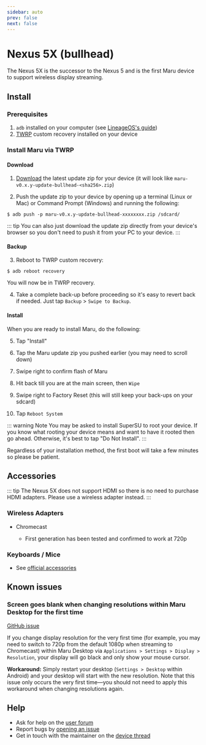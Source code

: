 ```yaml
---
sidebar: auto
prev: false
next: false
---
```


# Nexus 5X (bullhead)

The Nexus 5X is the successor to the Nexus 5 and is the first Maru device to support wireless display streaming.

## Install

### Prerequisites

1. `adb` installed on your computer (see [LineageOS's guide](https://wiki.lineageos.org/adb_fastboot_guide.html))
2. [TWRP](../user/twrp.md) custom recovery installed on your device

### Install Maru via TWRP

#### Download

1. [Download](https://maruos.com/downloads/) the latest update zip for your device (it will look like `maru-v0.x.y-update-bullhead-<sha256>.zip`)

2. Push the update zip to your device by opening up a terminal (Linux or Mac) or Command Prompt (Windows) and running the following:

```
$ adb push -p maru-v0.x.y-update-bullhead-xxxxxxxx.zip /sdcard/
```

::: tip
You can also just download the update zip directly from your device's browser so
you don't need to push it from your PC to your device.
:::

#### Backup

3. Reboot to TWRP custom recovery:

```
$ adb reboot recovery
```

You will now be in TWRP recovery.

4. Take a complete back-up before proceeding so it's easy to revert back
   if needed. Just tap `Backup` > `Swipe to Backup`.

#### Install

When you are ready to install Maru, do the following:

5. Tap "Install"

6. Tap the Maru update zip you pushed earlier (you may need to scroll down)

7. Swipe right to confirm flash of Maru

8. Hit back till you are at the main screen, then `Wipe`

9. Swipe right to Factory Reset (this will still keep your back-ups on your sdcard)

10. Tap `Reboot System`

::: warning Note
You may be asked to install SuperSU to root your device. If you know what
rooting your device means and want to have it rooted then go ahead. Otherwise,
it's best to tap "Do Not Install".
:::

Regardless of your installation method, the first boot will take a few minutes so please be patient.

## Accessories

::: tip
The Nexus 5X does not support HDMI so there is no need to purchase HDMI adapters.
Please use a wireless adapter instead.
:::

### Wireless Adapters

* Chromecast <Badge text="Requires Google Apps" type="warn"/>
  * First generation has been tested and confirmed to work at 720p

### Keyboards / Mice

* See [official accessories](https://maruos.com/accessories/)

## Known issues

### Screen goes blank when changing resolutions within Maru Desktop for the first time

[GitHub issue](https://github.com/maruos/mflinger/issues/2)

If you change display resolution for the very first time (for example, you may need to switch to 720p from the default 1080p when streaming to Chromecast) within Maru Desktop via `Applications > Settings > Display > Resolution`, your display will go black and only show your mouse cursor.

**Workaround:** Simply restart your desktop (`Settings > Desktop` within Android) and your desktop will start with the new resolution. Note that this issue only occurs the very first time—you should not need to apply this workaround when changing resolutions again.

## Help

* Ask for help on the [user forum](https://groups.google.com/forum/#!forum/maru-os)
* Report bugs by [opening an issue](https://github.com/maruos/maruos/issues)
* Get in touch with the maintainer on the [device thread](https://groups.google.com/forum/#!topic/maru-os-dev/U9EpPQ0SFb0)
